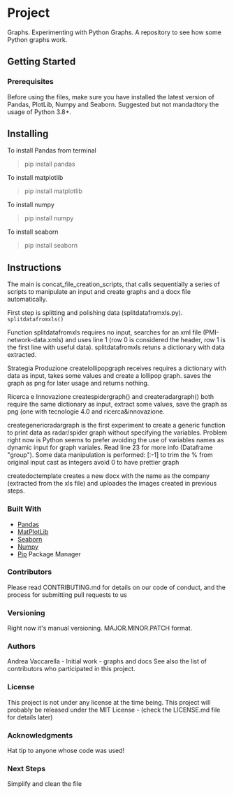 # Project
Graphs. Experimenting with Python Graphs.
A repository to see how some Python graphs work. 

## Getting Started
### Prerequisites
Before using the files, make sure you have installed the latest version of Pandas, PlotLib, Numpy and Seaborn.
Suggested but not mandadtory the usage of Python 3.8+.

## Installing
To install Pandas from terminal 
> pip install pandas

To install matplotlib
> pip install matplotlib

To install numpy
> pip install numpy

To install seaborn
> pip install seaborn

## Instructions
The main is concat_file_creation_scripts, that calls sequentially a series of scripts to manipulate an input and create graphs and a docx
file automatically. 

First step is splitting and polishing data (splitdatafromxls.py).
`splitdatafromxls()`

Function splitdatafromxls requires no input, searches for an xml file (PMI-network-data.xmls) and uses line 1 (row 0 is considered the
header, row 1 is the first line with useful data).
splitdatafromxls retuns a dictionary with data extracted.

Strategia Produzione
createlollipopgraph receives requires a dictionary with data as input, takes some values and create a lollipop graph. saves the graph
as png for later usage and returns nothing.

Ricerca e Innovazione
createspidergraph() and createradargraph() both require the same dictionary as input, extract some values, save the graph as png (one 
with tecnologie 4.0 and ricerca&innovazione.

creategenericradargraph is the first experiment to create a generic function to print data as radar/spider graph without specifying the 
variables. Problem right now is Python seems to prefer avoiding the use of variables names as dynamic input for graph variales. 
Read line 23 for more info (Dataframe "group").
Some data manipulation is performed:
[:-1] to trim the % from original input
cast as integers
avoid 0 to have prettier graph

createdoctemplate creates a new docx with the name as the company (extracted from the xls file) and uploades the images created in
previous steps.

### Built With
* [Pandas](https://pandas.pydata.org/)
* [MatPlotLib](https://matplotlib.org/)
* [Seaborn](https://seaborn.pydata.org/)
* [Numpy](https://numpy.org/) 
* [Pip](https://pypi.org/project/pip/) Package Manager

### Contributors
Please read CONTRIBUTING.md for details on our code of conduct, and the process for submitting pull requests to us

### Versioning
Right now it's manual versioning. MAJOR.MINOR.PATCH format.  

### Authors
Andrea Vaccarella - Initial work - graphs and docs
See also the list of contributors who participated in this project.

### License
This project is not under any license at the time being.
This project will probably be released under the MIT License - (check the LICENSE.md file for details later)

### Acknowledgments
Hat tip to anyone whose code was used!

### Next Steps
Simplify and clean the file
